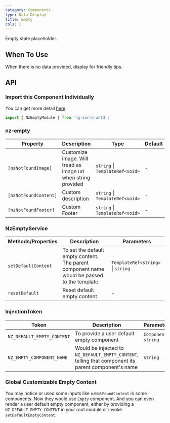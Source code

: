 ```yaml
---
category: Components
type: Data Display
title: Empty
cols: 1
---
```


Empty state placeholder.

## When To Use

When there is no data provided, display for friendly tips.

## API

### Import this Component Individually

You can get more detail [here](/docs/getting-started/en#import-a-component-individually).

```ts
import { NzEmptyModule } from 'ng-zorro-antd';
```

### nz-empty

| Property | Description | Type | Default |
| -------- | ----------- | ---- | ------- |
| `[nzNotFoundImage]` | Customize image. Will tread as image url when string provided | `string`  \|  `TemplateRef<void>` | - |
| `[nzNotFoundContent]` | Custom description | `string`  \|  `TemplateRef<void>` | - |
| `[nzNotFoundFooter]` | Custom Footer | `string`  \|  `TemplateRef<void>` | - |

### NzEmptyService

| Methods/Properties | Description | Parameters |
| -------- | ----------- | ---- |
| `setDefaultContent` | To set the default empty content. The parent component name would be passed to the template. | `TemplateRef<string>`  \|  `string` |
| `resetDefault` | Reset default empty content | - |

### InjectionToken

| Token | Description | Parameters |
| ----- | --- | ---- |
| `NZ_DEFAULT_EMPTY_CONTENT` | To provide a user default empty component | `Component`  \|  `string` |
| `NZ_EMPTY_COMPONENT_NAME` | Would be injected to `NZ_DEFAULT_EMPTY_CONTENT`, telling that component its parent component's name | `string` |

### Global Customizable Empty Content

You may notice or used some inputs like `nzNotFoundContent` in some components. Now they would use `Empty` component. And you can even render a user default empty component, either by providing a `NZ_DEFAULT_EMPTY_CONTENT` in your root module or invoke `setDefaultEmptyContent`.

